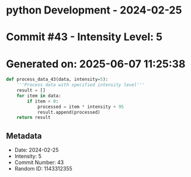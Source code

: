 ﻿# python Development - 2024-02-25
# Commit #43 - Intensity Level: 5
# Generated on: 2025-06-07 11:25:38
```python
def process_data_43(data, intensity=5):
    '''Process data with specified intensity level'''
    result = []
    for item in data:
        if item > 0:
            processed = item * intensity + 95
            result.append(processed)
    return result
```
## Metadata
- Date: 2024-02-25
- Intensity: 5
- Commit Number: 43
- Random ID: 1143312355
